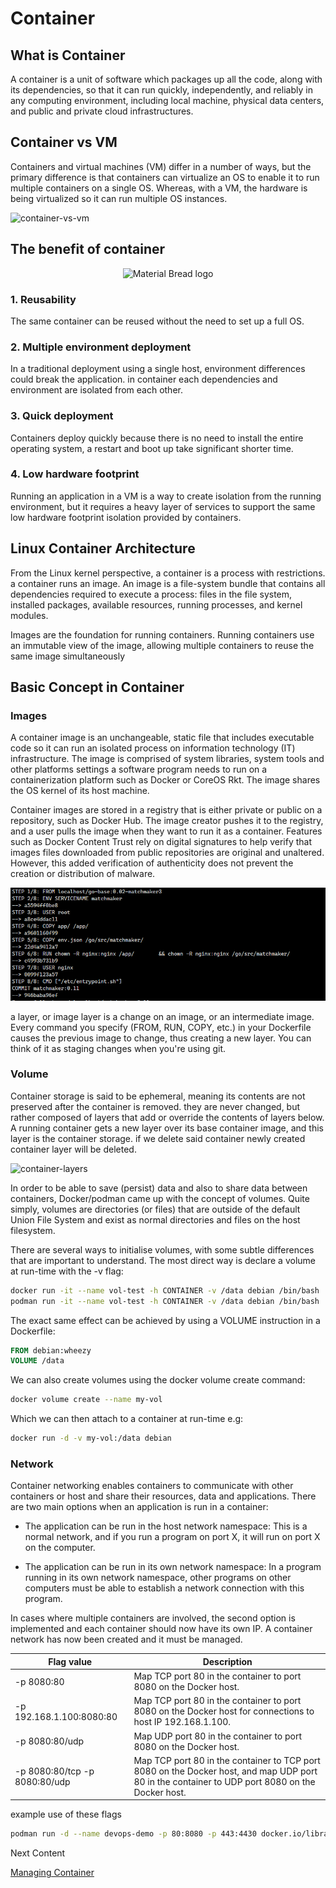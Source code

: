 # Container

## What is Container

A container is a unit of software which packages up all the code, along with its dependencies, so that it can run quickly, independently, and reliably in any computing environment, including local machine, physical data centers, and public and private cloud infrastructures.

## Container vs VM

Containers and virtual machines (VM) differ in a number of ways, but the primary difference is that containers can virtualize an OS to enable it to run multiple containers on a single OS. Whereas, with a VM, the hardware is being virtualized so it can run multiple OS instances.

![container-vs-vm](https://boxboat.com/2018/12/11/what-is-a-container/container-vs-vm.png)

## The benefit of container

<p align="center">
    <img width=500" src="https://miro.medium.com/max/1310/0*wP4p_RrcLsimmsZe.jpg" alt="Material Bread logo">
</p>

### 1. Reusability

The same container can be reused without the need to set up a full OS.

### 2. Multiple environment deployment

In a traditional deployment using a single host, environment differences
could break the application. in container each dependencies and environment are isolated from each other.

### 3. Quick deployment

Containers deploy quickly because there is no need to install the entire operating
system, a restart and boot up take significant shorter time.

### 4. Low hardware footprint

Running an application in a VM is a way to create isolation from the running environment, but it requires a heavy layer of services to support the same low hardware footprint isolation provided by
containers.

## Linux Container Architecture

From the Linux kernel perspective, a container is a process with restrictions. a container runs an image. An image is a file-system bundle that contains all dependencies required to execute a process: files in the file system, installed packages, available resources, running processes, and kernel modules.

Images are the foundation for running containers. Running containers use an immutable view of the image, allowing multiple containers to reuse the same image simultaneously

## Basic Concept in Container

### Images

A container image is an unchangeable, static file that includes executable code so it can run an isolated process on information technology (IT) infrastructure. The image is comprised of system libraries, system tools and other platforms settings a software program needs to run on a containerization platform such as Docker or CoreOS Rkt.  The image shares the OS kernel of its host machine.

Container images are stored in a registry that is either private or public on a repository, such as Docker Hub. The image creator pushes it to the registry, and a user pulls the image when they want to run it as a container. Features such as Docker Content Trust rely on digital signatures to help verify that images files downloaded from public repositories are original and unaltered. However, this added verification of authenticity does not prevent the creation or distribution of malware.

![images-layer](../images/Screenshot2022-08-12204622.png)

a layer, or image layer is a change on an image, or an intermediate image. Every command you specify (FROM, RUN, COPY, etc.) in your Dockerfile causes the previous image to change, thus creating a new layer. You can think of it as staging changes when you're using git.

### Volume

Container storage is said to be ephemeral, meaning its contents are not preserved after the container is removed. they are never changed, but rather composed of layers that add or override the contents of layers below. A running container gets a new layer over its base container image, and this layer is the container storage. if we delete said container newly created container layer will be deleted.

![container-layers](https://docs.docker.com/storage/storagedriver/images/container-layers.jpg)

In order to be able to save (persist) data and also to share data between containers, Docker/podman came up with the concept of volumes. Quite simply, volumes are directories (or files) that are outside of the default Union File System and exist as normal directories and files on the host filesystem.

There are several ways to initialise volumes, with some subtle differences that are important to understand. The most direct way is declare a volume at run-time with the -v flag:

```bash
docker run -it --name vol-test -h CONTAINER -v /data debian /bin/bash
podman run -it --name vol-test -h CONTAINER -v /data debian /bin/bash
```

The exact same effect can be achieved by using a VOLUME instruction in a Dockerfile:

```dockerfile
FROM debian:wheezy
VOLUME /data
```

We can also create volumes using the docker volume create command:

```bash
docker volume create --name my-vol
```

Which we can then attach to a container at run-time e.g:

```bash
docker run -d -v my-vol:/data debian
```

### Network

Container networking enables containers to communicate with other containers or host and share their resources, data and applications. There are two main options when an application is run in a container:

* The application can be run in the host network namespace: This is a normal network, and if you run a program on port X, it will run on port X on the computer.

* The application can be run in its own network namespace: In a program running in its own network namespace, other programs on other computers must be able to establish a network connection with this program.

In cases where multiple containers are involved, the second option is implemented and each container should now have its own IP. A container network has now been created and it must be managed.

Flag value | Description
------- | -------
-p 8080:80 | Map TCP port 80 in the container to port 8080 on the Docker host.
-p 192.168.1.100:8080:80 | Map TCP port 80 in the container to port 8080 on the Docker host for connections to host IP 192.168.1.100.
-p 8080:80/udp | Map UDP port 80 in the container to port 8080 on the Docker host.
-p 8080:80/tcp -p 8080:80/udp | Map TCP port 80 in the container to TCP port 8080 on the Docker host, and map UDP port 80 in the container to UDP port 8080 on the Docker host.

example use of these flags

```bash
podman run -d --name devops-demo -p 80:8080 -p 443:4430 docker.io/library/nginx
```

Next Content

[Managing Container](../docs/03-container-demo.md)